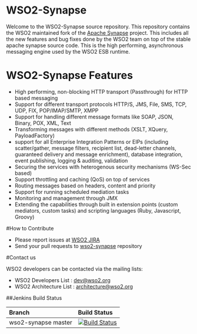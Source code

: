 # WSO2-Synapse
Welcome to the WSO2-Synapse source repository. This repository contains the WSO2 maintained fork of the [Apache Synapse](http://synapse.apache.org/) project. This includes all the new features and bug fixes done by the WSO2 team on top of the stable apache synapse source code. This is the high performing, asynchronous messaging engine used by the WSO2 ESB runtime.

# WSO2-Synapse Features
- High performing, non-blocking HTTP transport (Passthrough) for HTTP based messaging 
- Support for different transport protocols HTTP/S, JMS, File, SMS, TCP, UDP, FIX, POP/IMAP/SMTP, XMPP
- Support for handling different message formats like SOAP, JSON, Binary, POX, XML, Text
- Transforming messages with different methods (XSLT, XQuery, PayloadFactory)
- support for all Enterprise Integration Patterns or EIPs (including scatter/gather, message filters, recipient list, dead-letter channels, guaranteed delivery and message enrichment), database integration, event publishing, logging & auditing, validation
- Securing the services with heterogenous security mechanisms (WS-Sec based)
- Support throttling and caching (QoS) on top of services
- Routing messages based on headers, content and priority 
- Support for running scheduled mediation tasks
- Monitoring and management through JMX
- Extending the capabilities through built in extension points (custom mediators, custom tasks) and scripting languages (Ruby, Javascript, Groovy)

#How to Contribute

* Please report issues at [WSO2 JIRA](https://wso2.org/jira/browse/ESBJAVA)
* Send your pull requests to [wso2-synapse](https://github.com/wso2/wso2-synapse) repository

#Contact us

WSO2 developers can be contacted via the mailing lists:

* WSO2 Developers List : dev@wso2.org
* WSO2 Architecture List : architecture@wso2.org

##Jenkins Build Status

|  Branch | Build Status |
| :------------ |:-------------
| wso2-synapse master      | [![Build Status](https://wso2.org/jenkins/view/wso2-dependencies/job/forked-dependencies/job/wso2-synapse/badge/icon)](https://wso2.org/jenkins/view/wso2-dependencies/job/forked-dependencies/job/wso2-synapse)
